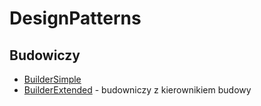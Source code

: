 # DesignPatterns
 
## Budowiczy
- [BuilderSimple](./DesignPatterns/Patterns/BuilderSimple.cs)
- [BuilderExtended](./DesignPatterns/Patterns/BuilderExtended.cs) - budowniczy z kierownikiem budowy
